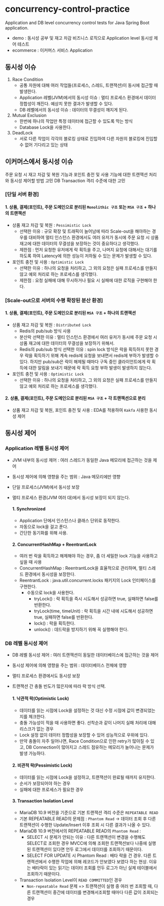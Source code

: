 # concurrency-control-practice
Application and DB level concurrency control tests for Java Spring Boot application.
- demo : 동시성 공부 및 재고 차감 비즈니스 로직으로 Application level 동시성 제어 테스트
- ecommerce : 이커머스 서비스 Application 

## 동시성 이슈
1. Race Condition
   - 공통 자원에 대해 여러 작업들(프로세스, 스레드, 트랜잭션)이 동시에 접근할 때 발생한다.
   - Application 레벨(JVM)에서의 동시성 이슈 : 멀티 프로세스 환경에서 데이터 정합성이 깨진다. 예상치 못한 결과가 발생할 수 있다.
   - DB 레벨에서의 동시성 이슈 : 데이터의 무결성이 깨지게 된다.
2. Mutual Exclusion
   - 한번에 하나의 작업만 특정 데이터에 접근할 수 있도록 막는 방식
   - Database Lock을 사용한다.
3. DeadLock
   - 서로 다른 작업이 각각의 블로킹 상태로 진입하여 다른 자원의 블로킹에 진입할 수 없어 기다리고 있는 상태

## 이커머스에서 동시성 이슈
주문 요청 시 재고 차감 및 복원 기능과 포인트 충전 및 사용 기능에 대한 트랜잭션 처리와 동시성 제어할 방법 고민
DB Transaction 격리 수준에 대한 고민

### [단일 서버 환경]
#### 1. 상품, 결제(포인트), 주문 도메인으로 분리된 `Monolithic 구조` 또는 `MSA 구조` + 하나의 트랜잭션
  - 상품 재고 차감 및 복원 : `Pessimistic Lock`
    - 선택한 이유 : 규모 확장 및 트래픽이 늘어남에 따라 Scale-out을 해야하는 경우를 대비하여 멀티 인스턴스 환경에서도 여러 유저가 동시에 주문 요청 시 상품 재고에 대한 데이터의 무결성을 보장하는 것이 중요하다고 생각했다. 
    - 제한점 : 먼저 요청한 유저에게 락 획득을 주고, 나머지 요청에 대해서는 대기를 하도록 하여 Latency에 의한 성능이 저하될 수 있는 문제가 발생할 수 있다.
  - 포인트 충전 및 사용 : `Optimistic Lock`
    - 선택한 이유 : 하나의 요청을 처리하고, 그 외의 요청은 실패 프로세스를 만들지 않고 예외 처리로 하는 프로세스를 생각했다.
    - 제한점 : 요청 실패에 대해 무시하거나 필요 시 실패에 대한 로직을 구현해야 한다.

### [Scale-out으로 서버의 수평 확장된 분산 환경]
#### 1. 상품, 결제(포인트), 주문 도메인으로 분리된 `MSA 구조` + 하나의 트랜잭션
  - 상품 재고 차감 및 복원 : `Distributed Lock`
    - Redis의 pub/sub 방식 사용
    - 분산락 선택한 이유 : 멀티 인스턴스 환경에서 여러 유저가 동시에 주문 요청 시 상품 재고에 대한 데이터의 무결성을 보장하기 위해서.
    - Redis의 pub/sub 방식 선택한 이유 : spin lock 방식은 락을 획득하지 못한 경우 락을 획득하기 위해 계속 redis에 요청을 보내면서 redis에 부하가 발생할 수 있다. 하지만 pub/sub은 락이 해제될 때마다 구독 중인 클라이언트에게 락 획득에 대한 알림을 보내기 때문에 락 획득 요청 부하 발생이 발생하지 않는다.
  - 포인트 충전 및 사용 : `Optimistic Lock`
    - 선택한 이유 : 하나의 요청을 처리하고, 그 외의 요청은 실패 프로세스를 만들지 않고 예외 처리로 하는 프로세스를 생각했다.

#### 2. 상품, 결제(포인트), 주문 도메인으로 분리된 `MSA 구조` + 각 트랜잭션으로 분리
  - 상품 재고 차감 및 복원, 포인트 충전 및 사용 : EDA를 적용하여 `Kakfa` 사용한 동시성 제어

## 동시성 제어
### Application 레벨 동시성 제어
- JVM 내부의 동시성 제어 : 여러 스레드가 동일한 Java 메모리에 접근하는 것을 제어
- 동시성 제어에 의해 영향을 주는 범위 : Java 메모리에만 영향
- 단일 프로세스(JVM)에서 동시성 보장
- 멀티 프로세스 환경(JVM 여러 대)에서 동시성 보장이 되지 않는다.

  #### 1. Synchronized
    - Application 단에서 인스턴스나 클래스 단위로 동작한다.
    - 자동으로 lock을 걸고 푼다.
    - 간단한 동기화를 위해 사용.

  #### 2. ConcurrentHashMap + ReentrantLock
  - 여러 번 락을 획득하고 해제해야 하는 경우, 좀 더 세밀한 lock 기능을 사용하고 싶을 때 사용
  - ConcurrentHashMap : ReentrantLock을 효율적으로 관리하며, 멀티 스레드 환경에서 동시성을 보장한다.
  - ReentrantLock : java.util.concurrent.locks 패키지의 Lock 인터페이스를 구현한다.
    - 수동으로 lock을 사용한다.
      - tryLock() : 락 획득을 즉시 시도해서 성공하면 true, 실패하면 false를 반환한다.
      - tryLock(time, timeUnit) : 락 획득을 시간 내에 시도해서 성공하면 true, 실패하면 false를 반환한다.
      - lock() : 락을 획득한다.
      - unlock() : 데드락을 방지하기 위해 꼭 실행해야 한다.

### DB 레벨 동시성 제어
- DB 레벨 동시성 제어 : 여러 트랜잭션이 동일한 데이터베이스에 접근하는 것을 제어
- 동시성 제어에 의해 영향을 주는 범위 : 데이터베이스 전체에 영향
- 멀티 프로세스 환경에서도 동시성 보장
- 트랜잭션 간 충돌 빈도가 많은지에 따라 락 방식 선택.

  #### 1. 낙관적 락(Optimistic Lock)
  - 데이터를 읽는 시점에 Lock을 설정하는 것 대신 수정 시점에 값이 변경되었는지를 체크한다.
  - 충돌 가능성이 적을 때 사용하면 좋다. 선착순과 같이 나머지 실패 처리에 대해 리스크가 없는 경우
  - Lock 설정 없이 데이터 정합성을 보장할 수 있어 성능적으로 우위에 있다.
  - 만약 충돌이 자주 일어나면, Race Condition으로 인한 retry가 많아질 수 있고, DB Connection이 많아지고 스레드 점유하는 메모리가 늘어나는 문제가 발생 가능하다. 
  #### 2. 비관적 락(Pessimistic Lock)
  - 데이터를 읽는 시점에 Lock을 설정하고, 트랜잭션이 완료될 때까지 유지한다.
  - 순서가 보장되어야 하는 경우
  - 실패에 대한 프로세스가 필요한 경우
  #### 3. Transaction Isolation Level
  - MariaDB 10.9 버전을 기준으로 기본 트랜잭션 격리 수준은 `REPEATABLE READ`
  - 기본 REPEATABLE READ의 문제점 : `Phantom Read` -> 데이터 조회 후 다른 트랜잭션이 수행한 Update/Insert 이후 조회 시 다른 결과가 나올 수 있다.
  - MariaDB 10.9 버전에서의 REPEATABLE READ의 `Phantom Read` : 
    - SELECT 시 문제가 안되는 이유 : 다른 트랜잭션이 변경을 수행해도 SELECT로 조회한 경우 MVCC에 의해 조회한 트랜잭션보다 나중에 실행된 트랜잭션이 있다면 언두 로그에서 데이터를 조회하기 때문이다.
    - SELECT FOR UPDATE 시 Phantom Read : 배타 락을 건 경우. 다른 트랜젹션에서 수행한 작업에 의해 레코드가 안보였다 보였다 하는 현상. 이유는 배타락이 있는 읽기는 데이터 조회를 언두 로그가 아닌 실제 테이블에서 조회하기 때문이다.
  - Transaction Isolation Level이 `READ COMMITTED`인 경우
    - `Non-repeatable Read` 문제 => 트랜잭션이 실행 중 여러 번 조회할 때, 다른 트랜잭션이 중간에 데이터를 변경해서조회할 때마다 다른 값이 조회되는 경우